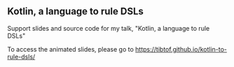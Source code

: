 ## Kotlin, a language to rule DSLs

Support slides and source code for my talk, "Kotlin, a language to rule DSLs"

To access the animated slides, please go to https://tibtof.github.io/kotlin-to-rule-dsls/